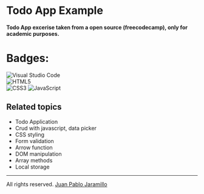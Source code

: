 # Todo App Example
**Todo App excerise taken from a open source (freecodecamp), only for academic purposes.**
# Badges: 
![Visual Studio Code](https://img.shields.io/badge/Visual%20Studio%20Code-0078d7.svg?style=for-the-badge&logo=visual-studio-code&logoColor=white)   
![HTML5](https://img.shields.io/badge/html5-%23E34F26.svg?style=for-the-badge&logo=html5&logoColor=white)  
![CSS3](https://img.shields.io/badge/css3-%231572B6.svg?style=for-the-badge&logo=css3&logoColor=white)
![JavaScript](https://img.shields.io/badge/javascript-%23323330.svg?style=for-the-badge&logo=javascript&logoColor=%23F7DF1E)
## Related topics
* Todo Application  
* Crud with javascript, data picker
* CSS styling
* Form validation 
* Arrow function
* DOM manipulation
* Array methods
* Local storage
*** 
All rights reserved. [Juan Pablo Jaramillo](https://github.com/HotSauce96)
